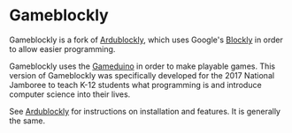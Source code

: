# Gameblockly
Gameblockly is a fork of [Ardublockly][1], which uses Google's [Blockly][2] in order to allow easier programming.

Gameblockly uses the [Gameduino][3] in order to make playable games.  This version of Gameblockly was specifically developed for the 2017 National Jamboree to teach K-12 students what programming is and introduce computer science into their lives.

See [Ardublockly][1] for instructions on installation and features.  It is generally the same.

[1]: https://github.com/carlosperate/ardublockly/
[2]: https://developers.google.com/blockly/
[3]: http://summitbsa.org/events/jamboree/overview/
